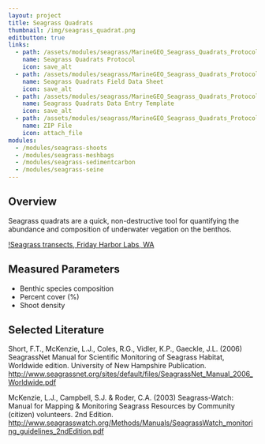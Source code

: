 ```yaml
---
layout: project
title: Seagrass Quadrats
thumbnail: /img/seagrass_quadrat.png
editbutton: true
links:
  - path: /assets/modules/seagrass/MarineGEO_Seagrass_Quadrats_Protocol.pdf
    name: Seagrass Quadrats Protocol
    icon: save_alt
  - path: /assets/modules/seagrass/MarineGEO_Seagrass_Quadrats_Protocol.pdf
    name: Seagrass Quadrats Field Data Sheet
    icon: save_alt
  - path: /assets/modules/seagrass/MarineGEO_Seagrass_Quadrats_Protocol.pdf
    name: Seagrass Quadrats Data Entry Template
    icon: save_alt
  - path: /assets/modules/seagrass/MarineGEO_Seagrass_Quadrats_Protocol.pdf
    name: ZIP File
    icon: attach_file
modules:
  - /modules/seagrass-shoots
  - /modules/seagrass-meshbags
  - /modules/seagrass-sedimentcarbon
  - /modules/seagrass-seine
---
```


## Overview
Seagrass quadrats are a quick, non-destructive tool for quantifying the abundance and composition of underwater vegation on the benthos.

[!Seagrass transects, Friday Harbor Labs, WA](/img/seagrass_quadrats_header.png) 

## Measured Parameters
  - Benthic species composition
  - Percent cover (%)
  - Shoot density

## Selected Literature
Short,  F.T.,  McKenzie,  L.J.,  Coles,  R.G.,  Vidler,  K.P., Gaeckle,  J.L.  (2006) SeagrassNet   Manual   for   Scientific   Monitoring   of   Seagrass   Habitat,  Worldwide edition. University of New Hampshire Publication. http://www.seagrassnet.org/sites/default/files/SeagrassNet_Manual_2006_Worldwide.pdf

McKenzie, L.J., Campbell, S.J. & Roder, C.A. (2003) Seagrass-Watch: Manual for Mapping & Monitoring Seagrass Resources by Community (citizen) volunteers. 2nd Edition. http://www.seagrasswatch.org/Methods/Manuals/SeagrassWatch_monitoring_guidelines_2ndEdition.pdf


